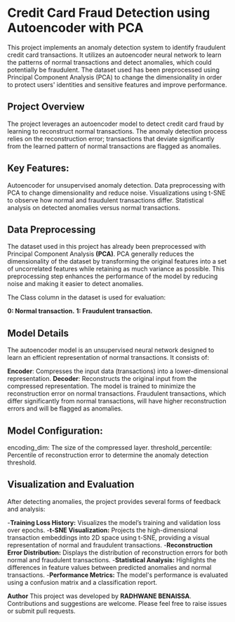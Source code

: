 # Credit Card Fraud Detection using Autoencoder with PCA

This project implements an anomaly detection system to identify fraudulent credit card transactions. It utilizes an autoencoder neural network to learn the patterns of normal transactions and detect anomalies, which could potentially be fraudulent. The dataset used has been preprocessed using Principal Component Analysis (PCA) to change the dimensionality in order to protect users' identities and sensitive features and improve performance.

## Project Overview
The project leverages an autoencoder model to detect credit card fraud by learning to reconstruct normal transactions. The anomaly detection process relies on the reconstruction error; transactions that deviate significantly from the learned pattern of normal transactions are flagged as anomalies.

## Key Features:
Autoencoder for unsupervised anomaly detection.
Data preprocessing with PCA to change dimensionality and reduce noise.
Visualizations using t-SNE to observe how normal and fraudulent transactions differ.
Statistical analysis on detected anomalies versus normal transactions.

## Data Preprocessing
The dataset used in this project has already been preprocessed with Principal Component Analysis **(PCA)**.
PCA generally reduces the dimensionality of the dataset by transforming the original features into a set of uncorrelated features while retaining as much variance as possible. This preprocessing step enhances the performance of the model by reducing noise and making it easier to detect anomalies.

The Class column in the dataset is used for evaluation:

**0: Normal transaction.**
**1: Fraudulent transaction.**

## Model Details
The autoencoder model is an unsupervised neural network designed to learn an efficient representation of normal transactions. It consists of:

**Encoder**: Compresses the input data (transactions) into a lower-dimensional representation.
**Decoder**: Reconstructs the original input from the compressed representation.
The model is trained to minimize the reconstruction error on normal transactions. Fraudulent transactions, which differ significantly from normal transactions, will have higher reconstruction errors and will be flagged as anomalies.

## Model Configuration:
encoding_dim: The size of the compressed layer.
threshold_percentile: Percentile of reconstruction error to determine the anomaly detection threshold.
## Visualization and Evaluation
After detecting anomalies, the project provides several forms of feedback and analysis:

-**Training Loss History:** Visualizes the model’s training and validation loss over epochs.
-**t-SNE Visualization:** Projects the high-dimensional transaction embeddings into 2D space using t-SNE, providing a visual representation of normal and fraudulent transactions.
-**Reconstruction Error Distribution:** Displays the distribution of reconstruction errors for both normal and fraudulent transactions.
-**Statistical Analysis:** Highlights the differences in feature values between predicted anomalies and normal transactions.
-**Performance Metrics:** The model's performance is evaluated using a confusion matrix and a classification report.

**Author**
This project was developed by           **RADHWANE BENAISSA**.
Contributions and suggestions are welcome.
Please feel free to raise issues or submit pull requests.